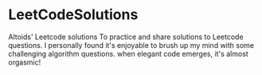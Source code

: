 LeetCodeSolutions
=================

Altoids' Leetcode solutions
To practice and share solutions to Leetcode questions. I personally found it's enjoyable to brush up my mind with some challenging algorithm questions. when elegant code emerges, it's almost orgasmic!
